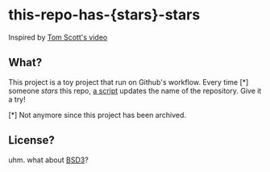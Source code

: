 # this-repo-has-{stars}-stars

Inspired by [Tom Scott's video](https://www.youtube.com/watch?v=BxV14h0kFs0)

## What?

This project is a toy project that run on Github's workflow. Every time [*] someone _stars_ this repo, [a script](how-many.py) updates the name of the repository. Give it a try!


[*] Not anymore since this project has been archived. 

## License? 

uhm. what about [BSD3](LICENSE)? 
